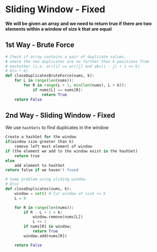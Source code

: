 # Sliding Window - Fixed

**We will be given an array and we need to return true if there are two elements within a window of size k that are equal**

## 1st Way - Brute Force
```python
# Check if array contains a pair of duplicate values,
# where the two duplicates are no farther than k positions from 
# eachother (i.e. arr[i] == arr[j] and abs(i - j) + 1 <= k).
# O(n * k)
def closeDuplicatesBruteForce(nums, k):
    for L in range(len(nums)):
        for R in range(L + 1, min(len(nums), L + k)):
            if nums[L] == nums[R]:
                return True
    return False

```
## 2nd Way - Sliding Window - Fixed
We use `hashSets` to find duplicates in the window 
```python
Create a hashSet for the window
if(window size greater than k)
    remove left most element of window
if (the element we add to the window exist in the hashSet)
    return true
else 
    add element to hashSet
return false if we haven't found 
```
```python
# Same problem using sliding window.
# O(n)
def closeDuplicates(nums, k):
    window = set() # Cur window of size <= k
    L = 0

    for R in range(len(nums)):
        if R - L + 1 > k:
            window.remove(nums[L])
            L += 1
        if nums[R] in window:
            return True
        window.add(nums[R])

    return False
```
